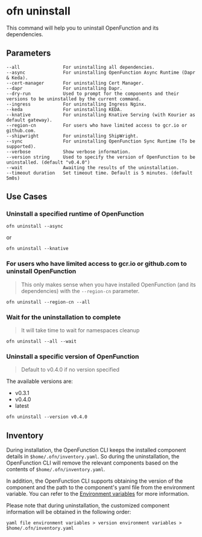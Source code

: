 # ofn uninstall

This command will help you to uninstall OpenFunction and its dependencies.

## Parameters

```shell
--all                For uninstalling all dependencies.
--async              For uninstalling OpenFunction Async Runtime (Dapr & Keda).
--cert-manager       For uninstalling Cert Manager.
--dapr               For uninstalling Dapr.
--dry-run            Used to prompt for the components and their versions to be uninstalled by the current command.
--ingress            For uninstalling Ingress Nginx.
--keda               For uninstalling KEDA.
--knative            For uninstalling Knative Serving (with Kourier as default gateway).
--region-cn          For users who have limited access to gcr.io or github.com.
--shipwright         For uninstalling ShipWright.
--sync               For uninstalling OpenFunction Sync Runtime (To be supported).
--verbose            Show verbose information.
--version string     Used to specify the version of OpenFunction to be uninstalled. (default "v0.4.0")
--wait               Awaiting the results of the uninstallation.
--timeout duration   Set timeout time. Default is 5 minutes. (default 5m0s)
```

## Use Cases

### Uninstall a specified runtime of OpenFunction

```shell
ofn uninstall --async
```

or

```shell
ofn uninstall --knative
```

### For users who have limited access to gcr.io or github.com to uninstall OpenFunction

> This only makes sense when you have installed OpenFunction (and its dependencies) with the `--region-cn` parameter.

```shell
ofn uninstall --region-cn --all
```

### Wait for the uninstallation to complete

> It will take time to wait for namespaces cleanup

```shell
ofn uninstall --all --wait
```

### Uninstall a specific version of OpenFunction

> Default to v0.4.0 if no version specified

The available versions are:
- v0.3.1
- v0.4.0
- latest

```shell
ofn uninstall --version v0.4.0
```

## Inventory

During installation, the OpenFunction CLI keeps the installed component details in `$home/.ofn/inventory.yaml`. So during the uninstallation, the OpenFunction CLI will remove the relevant components based on the contents of `$home/.ofn/inventory.yaml`.

In addition, the OpenFunction CLI supports obtaining the version of the component and the path to the component's yaml file from the environment variable. You can refer to the [Environment variables](install.md#environment-variables) for more information.

Please note that during uninstallation, the customized component information will be obtained in the following order:

```
yaml file environment variables > version environment variables > $home/.ofn/inventory.yaml
```
